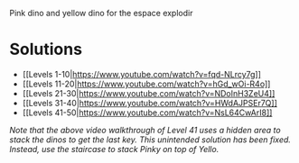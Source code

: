 Pink dino and yellow dino for the espace explodir


# Solutions

- [[Levels 1-10|https://www.youtube.com/watch?v=fqd-NLrcy7g]]
- [[Levels 11-20|https://www.youtube.com/watch?v=hGd_wOi-R4o]]
- [[Levels 21-30|https://www.youtube.com/watch?v=NDoInH3ZeU4]]
- [[Levels 31-40|https://www.youtube.com/watch?v=HWdAJPSEr7Q]]
- [[Levels 41-50|https://www.youtube.com/watch?v=NsL64CwArI8]]

_Note that the above video walkthrough of Level 41 uses a hidden area to stack the dinos to get the last key. This unintended solution has been fixed. Instead, use the staircase to stack Pinky on top of Yello._